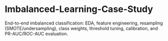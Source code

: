 # Imbalanced-Learning-Case-Study
End-to-end imbalanced classification: EDA, feature engineering, resampling (SMOTE/undersampling), class weights, threshold tuning, calibration, and PR-AUC/ROC-AUC evaluation.
